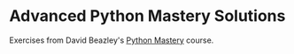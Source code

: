 # Advanced Python Mastery Solutions

Exercises from David Beazley's [Python Mastery](https://dabeaz-course.github.io/python-mastery) course. 